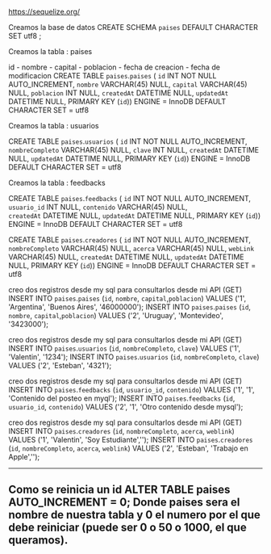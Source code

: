 https://sequelize.org/


Creamos la base de datos
CREATE SCHEMA `paises` DEFAULT CHARACTER SET utf8 ;

Creamos la tabla : paises

id  - nombre - capital - poblacion - fecha de creacion - fecha de modificacion
CREATE TABLE `paises`.`paises` (
  `id` INT NOT NULL AUTO_INCREMENT,
  `nombre` VARCHAR(45) NULL,
  `capital` VARCHAR(45) NULL,
  `poblacion` INT NULL,
  `createdAt` DATETIME NULL,
  `updatedAt` DATETIME NULL,
  PRIMARY KEY (`id`))
ENGINE = InnoDB
DEFAULT CHARACTER SET = utf8

Creamos la tabla : usuarios

CREATE TABLE `paises`.`usuarios` (
  `id` INT NOT NULL AUTO_INCREMENT,
  `nombreCompleto` VARCHAR(45) NULL,
  `clave` INT NULL,
  `createdAt` DATETIME NULL,
  `updatedAt` DATETIME NULL,
  PRIMARY KEY (`id`))
ENGINE = InnoDB
DEFAULT CHARACTER SET = utf8

Creamos la tabla : feedbacks

CREATE TABLE `paises`.`feedbacks` (
  `id` INT NOT NULL AUTO_INCREMENT,
  `usuario_id` INT NULL,
  `contenido` VARCHAR(45) NULL,  
  `createdAt` DATETIME NULL,
  `updatedAt` DATETIME NULL,
  PRIMARY KEY (`id`))
ENGINE = InnoDB
DEFAULT CHARACTER SET = utf8

CREATE TABLE `paises`.`creadores` (
  `id` INT NOT NULL AUTO_INCREMENT,
  `nombreCompleto` VARCHAR(45) NULL,
  `acerca` VARCHAR(45) NULL,
  `webLink` VARCHAR(45) NULL,
  `createdAt` DATETIME NULL,
  `updatedAt` DATETIME NULL,
  PRIMARY KEY (`id`))
ENGINE = InnoDB
DEFAULT CHARACTER SET = utf8

creo dos registros desde my sql para consultarlos desde mi API (GET)
INSERT INTO `paises`.`paises` (`id`, `nombre`, `capital`,`poblacion`) VALUES ('1', 'Argentina', 'Buenos Aires', '46000000');
INSERT INTO `paises`.`paises` (`id`, `nombre`, `capital`,`poblacion`) VALUES ('2', 'Uruguay', 'Montevideo', '3423000');

creo dos registros desde my sql para consultarlos desde mi API (GET)
INSERT INTO `paises`.`usuarios` (`id`, `nombreCompleto`, `clave`) VALUES ('1', 'Valentin', '1234');
INSERT INTO `paises`.`usuarios` (`id`, `nombreCompleto`, `clave`) VALUES ('2', 'Esteban', '4321');

creo dos registros desde my sql para consultarlos desde mi API (GET)
INSERT INTO `paises`.`feedbacks` (`id`, `usuario_id`, `contenido`) VALUES ('1', '1', 'Contenido del posteo en myql');
INSERT INTO `paises`.`feedbacks` (`id`, `usuario_id`, `contenido`) VALUES ('2', '1', 'Otro contenido desde mysql');

creo dos registros desde my sql para consultarlos desde mi API (GET)
INSERT INTO `paises`.`creadores` (`id`, `nombreCompleto`, `acerca`, `weblink`) VALUES ('1', 'Valentin', 'Soy Estudiante','');
INSERT INTO `paises`.`creadores` (`id`, `nombreCompleto`, `acerca`, `weblink`) VALUES ('2', 'Esteban', 'Trabajo en Apple','');

------------

Como se reinicia un id
ALTER TABLE paises AUTO_INCREMENT = 0; Donde paises sera el nombre de nuestra tabla y 0 el numero por el que debe reiniciar (puede ser 0 o 50 o 1000, el que queramos).
-----------------------------------------------------------------------------------------------------------------------
